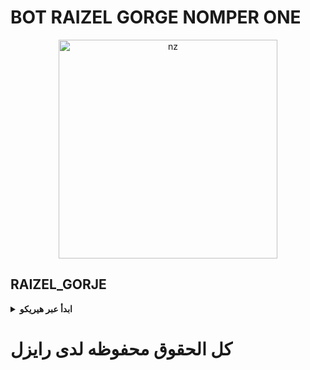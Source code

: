 # BOT RAIZEL GORGE NOMPER ONE
<p align="center">
<img src="https://telegra.ph/file/39272916fd98efa5fec86.jpg" alt="nz" width="350"/>
</p>

## RAIZEL_GORJE



<!-- ابدأ عبر هيريكو -->
<b><details><summary>ابدأ عبر هيريكو</summary></b>

* اظغط هنا علشان تسوي سكان [Here](https://replit.com/@nexusNw/M-D-SCANNER-V2?v=1?outputonly=1&lite=1#index.js)
* اظغط هنا علشان تسوي فورك [Here](https://github.com/nexusNw/Gojo-Satoru/fork)
* انشر البوت من هنا [Here](https://heroku.com/deploy)
* تستغرق عمليه الرفع من خمس دقايق لعشر 
* After Deploying On The Worker And Check The Logs

</details>



# كل الحقوق محفوظه لدى رايزل

